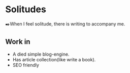 # Solitudes

:black_nib:When I feel solitude, there is writing to accompany me.

## Work in

- A died simple blog-engine.
- Has article collection(like write a book).
- SEO friendly